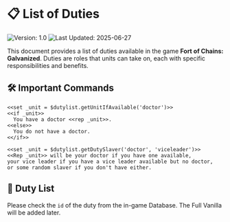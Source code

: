 # 📋 List of Duties

![Version: 1.0](https://img.shields.io/badge/Version-1.0-green) ![Last  Updated: 2025-06-27](https://img.shields.io/badge/Last%20Updated-27--06--2025-blue)

This document provides a list of duties available in the game **Fort of Chains: Galvanized**. Duties are roles that units can take on, each with specific responsibilities and benefits.

## 🛠️ Important Commands

```twine
<<set _unit = $dutylist.getUnitIfAvailable('doctor')>>
<<if _unit>>
  You have a doctor <<rep _unit>>.
<<else>>
  You do not have a doctor.
<</if>>
```

```twine
<<set _unit = $dutylist.getDutySlaver('doctor', 'viceleader')>>
<<Rep _unit>> will be your doctor if you have one available,
your vice leader if you have a vice leader available but no doctor,
or some random slaver if you don't have either.
```

## 📑 Duty List

Please check the `id` of the duty from the in-game Database. The Full Vanilla will be added later.
